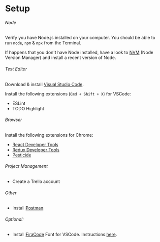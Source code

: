 # Setup

###### Node

Verify you have Node.js installed on your computer. You should be able to run `node`, `npm` & `npx` from the Terminal. 

If happens that you don't have Node installed, have a look to [NVM](https://github.com/nvm-sh/nvm) (Node Version Manager) and install a recent version of Node.



###### Text Editor

Download & install [Visual Studio Code](https://code.visualstudio.com/download).

Install the following extensions (`Cmd + Shift + X`) for VSCode:

* ESLint
* TODO Highlight



###### Browser

Install the following extensions for Chrome:

* [React Developer Tools](https://chrome.google.com/webstore/detail/react-developer-tools/fmkadmapgofadopljbjfkapdkoienihi?hl=es)
* [Redux Developer Tools](https://chrome.google.com/webstore/detail/redux-devtools/lmhkpmbekcpmknklioeibfkpmmfibljd?hl=es)
* [Pesticide](https://chrome.google.com/webstore/detail/pesticide-for-chrome/bblbgcheenepgnnajgfpiicnbbdmmooh?hl=es)



###### Project Management

* Create a Trello account



###### Other

* Install [Postman](https://www.postman.com/downloads/)



###### Optional: 

* Install [FiraCode](https://github.com/tonsky/FiraCode) Font for VSCode. Instructions [here](https://github.com/tonsky/FiraCode/wiki/VS-Code-Instructions).

